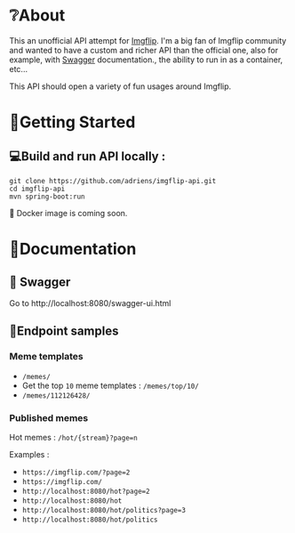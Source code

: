 # :grey_question:About

This an unofficial API attempt for [Imgflip](https://imgflip.com/). I'm a big fan of Imgflip community and wanted to have a custom and richer API than the official one, also for example, with [Swagger](https://swagger.io/) documentation., the ability to run in as a container, etc...

This API should open a variety of fun usages around Imgflip.



# :rocket:Getting Started

## :computer:Build and run API locally :

```
git clone https://github.com/adriens/imgflip-api.git
cd imgflip-api
mvn spring-boot:run
```
:whale: Docker image is coming soon.

# :page_facing_up:Documentation

## :page_with_curl: Swagger

Go to http://localhost:8080/swagger-ui.html

## :bookmark_tabs:Endpoint samples

### Meme templates

- `/memes/`
- Get the top `10` meme templates : `/memes/top/10/`
- `/memes/112126428/`

### Published memes

Hot memes : `/hot/{stream}?page=n`

Examples :

- `https://imgflip.com/?page=2`
- `https://imgflip.com/`
- `http://localhost:8080/hot?page=2`
- `http://localhost:8080/hot`
- `http://localhost:8080/hot/politics?page=3`
- `http://localhost:8080/hot/politics`